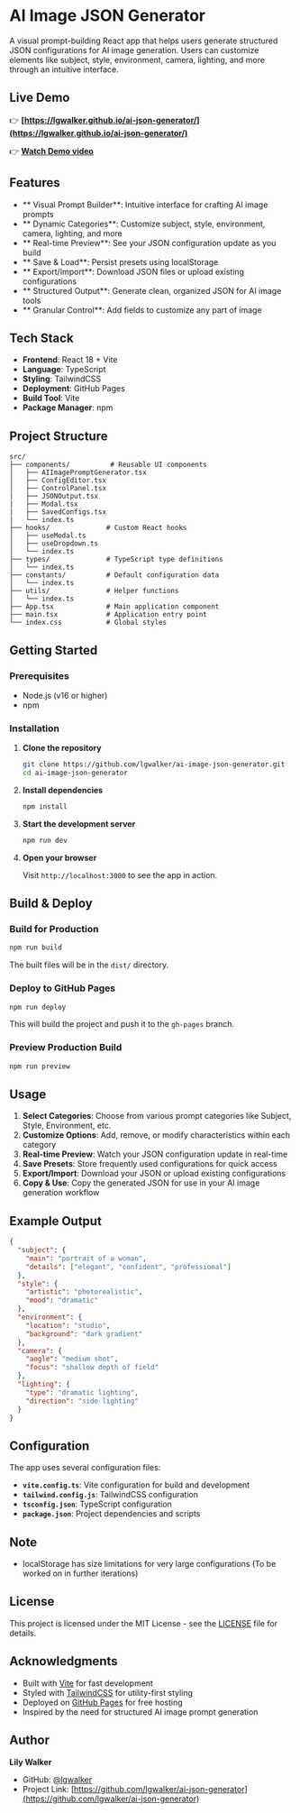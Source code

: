 # AI Image JSON Generator

A visual prompt-building React app that helps users generate structured JSON configurations for AI image generation. Users can customize elements like subject, style, environment, camera, lighting, and more through an intuitive interface.

## Live Demo

👉 **[https://lgwalker.github.io/ai-json-generator/](https://lgwalker.github.io/ai-json-generator/)**

👉 **[Watch Demo video](https://drive.google.com/file/d/1muR8poubksvb1Y8OJJy54xW86MWYPEHA/view?usp=sharing)**


## Features

- ** Visual Prompt Builder**: Intuitive interface for crafting AI image prompts
- ** Dynamic Categories**: Customize subject, style, environment, camera, lighting, and more
- ** Real-time Preview**: See your JSON configuration update as you build
- ** Save & Load**: Persist presets using localStorage
- ** Export/Import**: Download JSON files or upload existing configurations
- ** Structured Output**: Generate clean, organized JSON for AI image tools
- ** Granular Control**: Add fields to customize any part of image
  

## Tech Stack

- **Frontend**: React 18 + Vite
- **Language**: TypeScript
- **Styling**: TailwindCSS
- **Deployment**: GitHub Pages
- **Build Tool**: Vite
- **Package Manager**: npm

## Project Structure

```
src/
├── components/          # Reusable UI components
│   ├── AIImagePromptGenerator.tsx
│   ├── ConfigEditor.tsx
│   ├── ControlPanel.tsx
|   ├── JSONOutput.tsx
|   ├── Modal.tsx
|   ├── SavedConfigs.tsx
|   └── index.ts
├── hooks/              # Custom React hooks
│   ├── useModal.ts
│   ├── useDropdown.ts
│   └── index.ts
├── types/              # TypeScript type definitions
│   └── index.ts
├── constants/          # Default configuration data
│   └── index.ts
├── utils/              # Helper functions
│   └── index.ts
├── App.tsx             # Main application component
├── main.tsx            # Application entry point
└── index.css           # Global styles
```

## Getting Started

### Prerequisites

- Node.js (v16 or higher)
- npm

### Installation

1. **Clone the repository**
   ```bash
   git clone https://github.com/lgwalker/ai-image-json-generator.git
   cd ai-image-json-generator
   ```

2. **Install dependencies**
   ```bash
   npm install
   ```

3. **Start the development server**
   ```bash
   npm run dev
   ```

4. **Open your browser**
   
   Visit `http://localhost:3000` to see the app in action.

## Build & Deploy

### Build for Production

```bash
npm run build
```

The built files will be in the `dist/` directory.

### Deploy to GitHub Pages

```bash
npm run deploy
```

This will build the project and push it to the `gh-pages` branch.

### Preview Production Build

```bash
npm run preview
```

## Usage

1. **Select Categories**: Choose from various prompt categories like Subject, Style, Environment, etc.
2. **Customize Options**: Add, remove, or modify characteristics within each category
3. **Real-time Preview**: Watch your JSON configuration update in real-time
4. **Save Presets**: Store frequently used configurations for quick access
5. **Export/Import**: Download your JSON or upload existing configurations
6. **Copy & Use**: Copy the generated JSON for use in your AI image generation workflow

## Example Output

```json
{
  "subject": {
    "main": "portrait of a woman",
    "details": ["elegant", "confident", "professional"]
  },
  "style": {
    "artistic": "photorealistic",
    "mood": "dramatic"
  },
  "environment": {
    "location": "studio",
    "background": "dark gradient"
  },
  "camera": {
    "angle": "medium shot",
    "focus": "shallow depth of field"
  },
  "lighting": {
    "type": "dramatic lighting",
    "direction": "side lighting"
  }
}
```

## Configuration

The app uses several configuration files:

- **`vite.config.ts`**: Vite configuration for build and development
- **`tailwind.config.js`**: TailwindCSS configuration
- **`tsconfig.json`**: TypeScript configuration
- **`package.json`**: Project dependencies and scripts


## Note

- localStorage has size limitations for very large configurations (To be worked on in further iterations)


## License

This project is licensed under the MIT License - see the [LICENSE](LICENSE) file for details.

## Acknowledgments

- Built with [Vite](https://vitejs.dev/) for fast development
- Styled with [TailwindCSS](https://tailwindcss.com/) for utility-first styling
- Deployed on [GitHub Pages](https://pages.github.com/) for free hosting
- Inspired by the need for structured AI image prompt generation

## Author

**Lily Walker**

- GitHub: [@lgwalker](https://github.com/lgwalker)
- Project Link: [https://github.com/lgwalker/ai-json-generator](https://github.com/lgwalker/ai-json-generator)

